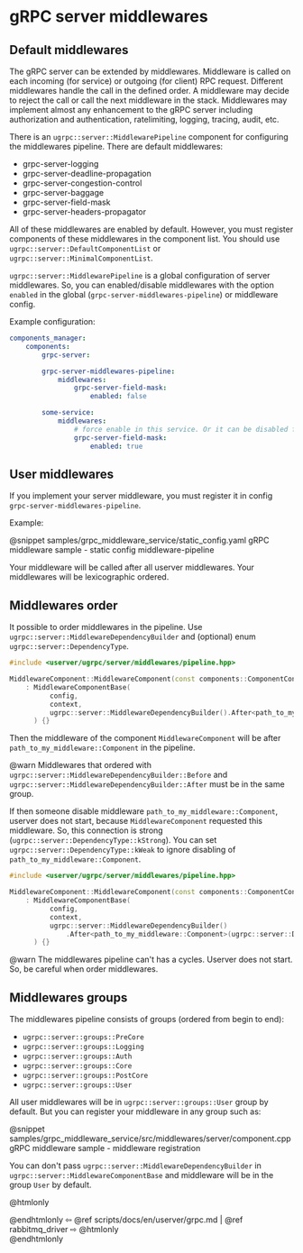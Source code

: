 # gRPC server middlewares

## Default middlewares

The gRPC server can be extended by middlewares.
Middleware is called on each incoming (for service) or outgoing (for client) RPC request.
Different middlewares handle the call in the defined order.
A middleware may decide to reject the call or call the next middleware in the stack.
Middlewares may implement almost any enhancement to the gRPC server including authorization
and authentication, ratelimiting, logging, tracing, audit, etc.

There is an `ugrpc::server::MiddlewarePipeline` component for configuring the middlewares pipeline. 
There are default middlewares:
 - grpc-server-logging
 - grpc-server-deadline-propagation
 - grpc-server-congestion-control
 - grpc-server-baggage
 - grpc-server-field-mask
 - grpc-server-headers-propagator

All of these middlewares are enabled by default. However, you must register components of these middlewares in the component list.
You should use `ugrpc::server::DefaultComponentList` or `ugrpc::server::MinimalComponentList`.

`ugrpc::server::MiddlewarePipeline` is a global configuration of server middlewares. So, you can enabled/disable middlewares with the option `enabled` in the global (`grpc-server-middlewares-pipeline`) or middleware config.

Example configuration:
```yaml
components_manager:
    components:
        grpc-server:

        grpc-server-middlewares-pipeline:
            middlewares:
                grpc-server-field-mask:
                    enabled: false

        some-service:
            middlewares:
                # force enable in this service. Or it can be disabled for special service
                grpc-server-field-mask:
                    enabled: true

```

## User middlewares

If you implement your server middleware, you must register it in config `grpc-server-middlewares-pipeline`.

Example:

@snippet samples/grpc_middleware_service/static_config.yaml gRPC middleware sample - static config middleware-pipeline

Your middleware will be called after all userver middlewares. Your middlewares will be lexicographic ordered.

## Middlewares order

It possible to order middlewares in the pipeline. Use `ugrpc::server::MiddlewareDependencyBuilder` and (optional) enum `ugrpc::server::DependencyType`.

```cpp
#include <userver/ugrpc/server/middlewares/pipeline.hpp>

MiddlewareComponent::MiddlewareComponent(const components::ComponentConfig& config, const components::ComponentContext& context)
    : MiddlewareComponentBase(
          config,
          context,
          ugrpc::server::MiddlewareDependencyBuilder().After<path_to_my_middleware::Component>()
      ) {}

```
Then the middleware of the component `MiddlewareComponent` will be after `path_to_my_middleware::Component` in the pipeline.

@warn Middlewares that ordered with `ugrpc::server::MiddlewareDependencyBuilder::Before` and `ugrpc::server::MiddlewareDependencyBuilder::After` must be in the same group.

If then someone disable middleware `path_to_my_middleware::Component`, userver does not start, because `MiddlewareComponent` requested this middleware. So, this connection is strong (`ugrpc::server::DependencyType::kStrong`). You can set `ugrpc::server::DependencyType::kWeak` to ignore disabling of `path_to_my_middleware::Component`.

```cpp
#include <userver/ugrpc/server/middlewares/pipeline.hpp>

MiddlewareComponent::MiddlewareComponent(const components::ComponentConfig& config, const components::ComponentContext& context)
    : MiddlewareComponentBase(
          config,
          context,
          ugrpc::server::MiddlewareDependencyBuilder()
              .After<path_to_my_middleware::Component>(ugrpc::server::DependencyType::kWeak)
      ) {}
```

@warn The middlewares pipeline can't has a cycles. Userver does not start. So, be careful when order middlewares.

## Middlewares groups

The middlewares pipeline consists of groups (ordered from begin to end):
 - `ugrpc::server::groups::PreCore`
 - `ugrpc::server::groups::Logging`
 - `ugrpc::server::groups::Auth`
 - `ugrpc::server::groups::Core`
 - `ugrpc::server::groups::PostCore`
 - `ugrpc::server::groups::User`

All user middlewares will be in `ugrpc::server::groups::User` group by default. But you can register your middleware in any group such as:

@snippet samples/grpc_middleware_service/src/middlewares/server/component.cpp gRPC middleware sample - middleware registration

You can don't pass `ugrpc::server::MiddlewareDependencyBuilder` in `ugrpc::server::MiddlewareComponentBase` and middleware will be in the group `User` by default.

@htmlonly <div class="bottom-nav"> @endhtmlonly
⇦ @ref scripts/docs/en/userver/grpc.md | @ref rabbitmq_driver ⇨
@htmlonly </div> @endhtmlonly
